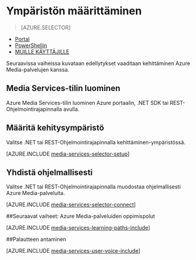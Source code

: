 <properties
    pageTitle="Ympäristön määritys | Microsoft Azure"
    description="Määritä ympäristön kehittäminen Azure Media-palvelujen kanssa."
    services="media-services"
    documentationCenter=""
    authors="Juliako"
    manager="erikre"
    editor=""/>

<tags
    ms.service="media-services"
    ms.workload="media"
    ms.tgt_pltfrm="na"
    ms.devlang="na"
    ms.topic="get-started-article"
    ms.date="10/12/2016"
    ms.author="juliako"/>

# <a name="set-up-your-environment"></a>Ympäristön määrittäminen

> [AZURE.SELECTOR]
- [Portal](media-services-portal-create-account.md)
- [PowerShellin](media-services-manage-with-powershell.md)
- [MUILLE KÄYTTÄJILLE](https://msdn.microsoft.com/library/azure/dn167014.aspx)
<a id="create_account"></a>

Seuraavissa vaiheissa kuvataan edellytykset vaaditaan kehittäminen Azure Media-palvelujen kanssa.

## <a name="create-a-media-services-account"></a>Media Services-tilin luominen

Azure Media Services-tilin luominen Azure portaalin, .NET SDK tai REST-Ohjelmointirajapinnalla avulla.

<a id="setup_dev_env"></a>
## <a name="set-up-the-development-environment"></a>Määritä kehitysympäristö  

Valitse .NET tai REST-Ohjelmointirajapinnalla kehittäminen-ympäristössä.

[AZURE.INCLUDE [media-services-selector-setup](../../includes/media-services-selector-setup.md)]

<a id="connect"></a>
## <a name="connect-programmatically"></a>Yhdistä ohjelmallisesti

Valitse .NET tai REST-Ohjelmointirajapinnalla muodostaa ohjelmallisesti Azure Media-palveluita.

[AZURE.INCLUDE [media-services-selector-connect](../../includes/media-services-selector-connect.md)]


##<a name="next-steps-azure-media-services-learning-paths"></a>Seuraavat vaiheet: Azure Media-palveluiden oppimispolut

[AZURE.INCLUDE [media-services-learning-paths-include](../../includes/media-services-learning-paths-include.md)]

##<a name="provide-feedback"></a>Palautteen antaminen

[AZURE.INCLUDE [media-services-user-voice-include](../../includes/media-services-user-voice-include.md)]

